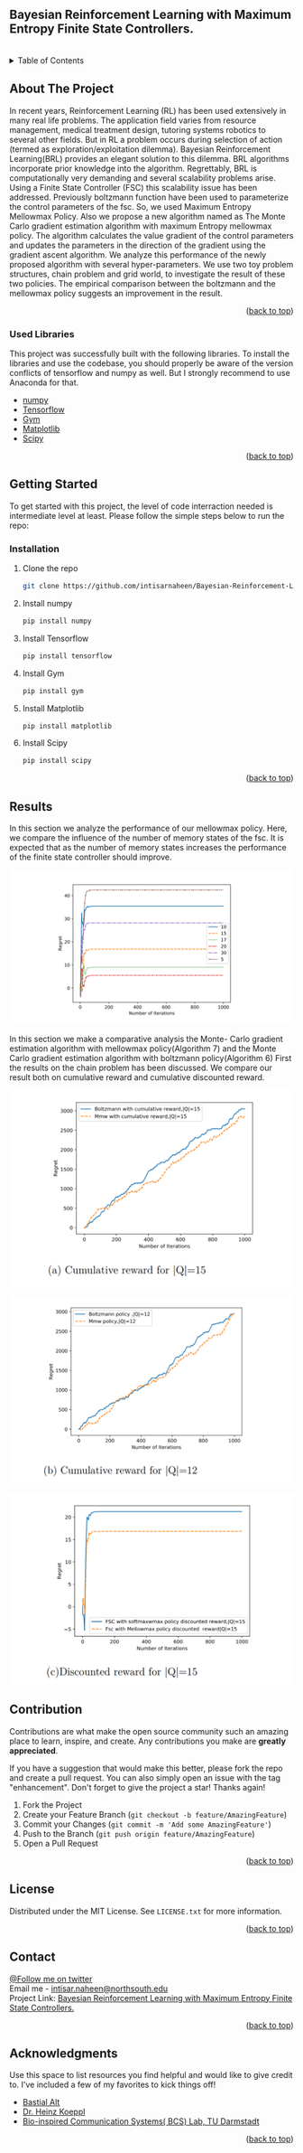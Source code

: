 
## Bayesian Reinforcement Learning with Maximum Entropy Finite State Controllers.
<div id="top"></div>



<br />

<details>
  <summary>Table of Contents</summary>
  <ol>
    <li>
      <a href="#about-the-project">About The Project</a>
      <ul>
        <li><a href="#built-with">Built With</a></li>
      </ul>
    </li>
    <li>
      <a href="#getting-started">Getting Started</a>
      <ul>
        <li><a href="#installation">Installation</a></li>
      </ul>
    </li>
    <li><a href="#contributing">Contributing</a></li>
    <li><a href="#license">License</a></li>
    <li><a href="#contact">Contact</a></li>
    <li><a href="#acknowledgments">Acknowledgments</a></li>
  </ol>
</details>

## About The Project


In recent years, Reinforcement Learning (RL) has been used extensively in many real life problems. The
application field varies from resource management, medical treatment design, tutoring systems robotics to
several other fields. But in RL a problem occurs during selection of action (termed as exploration/exploitation dilemma). Bayesian Reinforcement Learning(BRL) provides an elegant solution to this dilemma. BRL
algorithms incorporate prior knowledge into the algorithm. Regrettably, BRL is computationally very demanding and several scalability problems arise. Using a Finite State Controller (FSC) this scalability issue
has been addressed. Previously boltzmann function have been used to parameterize the control parameters
of the fsc. So, we used Maximum Entropy Mellowmax Policy. Also we propose a new algorithm named as
The Monte Carlo gradient estimation algorithm with maximum Entropy mellowmax policy. The algorithm
calculates the value gradient of the control parameters and updates the parameters in the direction of the
gradient using the gradient ascent algorithm. We analyze this performance of the newly proposed algorithm with several hyper-parameters. We use two toy problem structures, chain problem and grid world,
to investigate the result of these two policies. The empirical comparison between the boltzmann and the
mellowmax policy suggests an improvement in the result.

<p align="right">(<a href="#top">back to top</a>)</p>



### Used Libraries

This project was successfully built with the following libraries. To install the libraries and use the codebase, you should properly be aware of the version conflicts of tensorflow and numpy as well. But I strongly recommend to use Anaconda for that.

* [numpy](https://numpy.org/)
* [Tensorflow](https://www.tensorflow.org/)
* [Gym](https://gym.openai.com/docs/)
* [Matplotlib](https://matplotlib.org/)
* [Scipy](https://scipy.org/)


<p align="right">(<a href="#top">back to top</a>)</p>


## Getting Started

To get started with this project, the level of code interraction needed is intermediate level at least. Please follow the simple steps below to run the repo:


### Installation

1. Clone the repo
   ```sh
   git clone https://github.com/intisarnaheen/Bayesian-Reinforcement-Learning-with-Maximum-Entropy.git
   ```
2. Install numpy
   ```sh
   pip install numpy
   ```
3. Install Tensorflow
   ```sh
   pip install tensorflow
   ```
4. Install Gym
   ```sh
   pip install gym
   ```
5. Install Matplotlib
   ```sh
   pip install matplotlib
   ```
5. Install Scipy
   ```sh
   pip install scipy
   ```

<p align="right">(<a href="#top">back to top</a>)</p>



## Results

In this section we analyze the performance of our mellowmax policy. Here, we compare the influence of the number of memory states of the fsc. It is expected that as the number of memory states increases the performance of the finite state controller should improve.

![Results_image](https://raw.githubusercontent.com/intisarnaheen/Bayesian-Reinforcement-Learning-with-Maximum-Entropy/master/Snapshots/Number%20of%20iterations.PNG)

In this section we make a comparative analysis the Monte- Carlo gradient estimation algorithm with mellowmax policy(Algorithm 7) and the Monte Carlo gradient estimation algorithm with boltzmann policy(Algorithm 6) First the results on the chain problem has been discussed. We compare our result both on cumulative reward and cumulative discounted reward.

![Results_image](https://raw.githubusercontent.com/intisarnaheen/Bayesian-Reinforcement-Learning-with-Maximum-Entropy/master/Snapshots/Cumulative%20reward%20_a.PNG)

![Results_image](https://raw.githubusercontent.com/intisarnaheen/Bayesian-Reinforcement-Learning-with-Maximum-Entropy/master/Snapshots/Cumulative%20reward%20_b.PNG)

![Results_image](https://raw.githubusercontent.com/intisarnaheen/Bayesian-Reinforcement-Learning-with-Maximum-Entropy/master/Snapshots/Cumulative%20reward%20_c.PNG)

## Contribution

Contributions are what make the open source community such an amazing place to learn, inspire, and create. Any contributions you make are **greatly appreciated**.

If you have a suggestion that would make this better, please fork the repo and create a pull request. You can also simply open an issue with the tag "enhancement".
Don't forget to give the project a star! Thanks again!

1. Fork the Project
2. Create your Feature Branch (`git checkout -b feature/AmazingFeature`)
3. Commit your Changes (`git commit -m 'Add some AmazingFeature'`)
4. Push to the Branch (`git push origin feature/AmazingFeature`)
5. Open a Pull Request

<p align="right">(<a href="#top">back to top</a>)</p>


## License

Distributed under the MIT License. See `LICENSE.txt` for more information.

<p align="right">(<a href="#top">back to top</a>)</p>


## Contact

[@Follow me on twitter](https://twitter.com/itnsir) <br>
Email me - intisar.naheen@northsouth.edu <br>
Project Link: [Bayesian Reinforcement Learning with Maximum Entropy Finite State Controllers.](https://github.com/intisarnaheen/Bayesian-Reinforcement-Learning-with-Maximum-Entropy)

<p align="right">(<a href="#top">back to top</a>)</p>

## Acknowledgments

Use this space to list resources you find helpful and would like to give credit to. I've included a few of my favorites to kick things off!

* [Bastial Alt](#)
* [Dr. Heinz Koeppl](https://www.webpagefx.com/tools/emoji-cheat-sheet)
* [Bio-inspired Communication Systems( BCS) Lab, TU Darmstadt](https://flexbox.malven.co/)

<p align="right">(<a href="#top">back to top</a>)</p>



<!-- MARKDOWN LINKS & IMAGES -->
<!-- https://www.markdownguide.org/basic-syntax/#reference-style-links -->
[contributors-shield]: https://img.shields.io/github/contributors/othneildrew/Best-README-Template.svg?style=for-the-badge
[contributors-url]: https://github.com/othneildrew/Best-README-Template/graphs/contributors
[forks-shield]: https://img.shields.io/github/forks/othneildrew/Best-README-Template.svg?style=for-the-badge
[forks-url]: https://github.com/othneildrew/Best-README-Template/network/members
[stars-shield]: https://img.shields.io/github/stars/othneildrew/Best-README-Template.svg?style=for-the-badge
[stars-url]: https://github.com/othneildrew/Best-README-Template/stargazers
[issues-shield]: https://img.shields.io/github/issues/othneildrew/Best-README-Template.svg?style=for-the-badge
[issues-url]: https://github.com/othneildrew/Best-README-Template/issues
[license-shield]: https://img.shields.io/github/license/othneildrew/Best-README-Template.svg?style=for-the-badge
[license-url]: https://github.com/othneildrew/Best-README-Template/blob/master/LICENSE.txt
[linkedin-shield]: https://img.shields.io/badge/-LinkedIn-black.svg?style=for-the-badge&logo=linkedin&colorB=555
[linkedin-url]: https://linkedin.com/in/othneildrew
[product-screenshot]: images/screenshot.png
